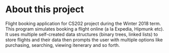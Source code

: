 # About this project
Flight booking application for CS202 project during the Winter 2018 term. This program simulates booking a flight online (a la Expedia, Hipmunk etc). It uses multiple self-created data structures (binary trees, linked lists) to store flights and their data then prompts the user with multiple options like purchasing, searching, viewing itenerary and so forth.

